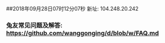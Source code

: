 ##2018年09月28日07时12分07秒 新址: 104.248.20.242
### 兔友常见问题及解答: https://github.com/wanggonging/d/blob/w/FAQ.md
